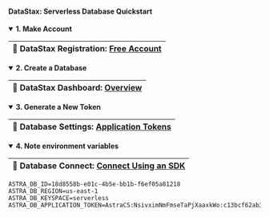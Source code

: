 #### DataStax: Serverless Database Quickstart  ####

<p></p>


<details open>
<summary><strong>1. Make Account</strong>
</summary>

<p></p>

<table>
  <thead>
    <tr><th>
      📖 DataStax Registration: <a href="https://vercel.com/docs/serverless-functions/introduction#path-segments">Free Account</a>
    </th></tr>
  </thead>
</table>


<p></p>


</details>


<p></p>


<details open>
<summary><strong>2. Create a Database</strong>
</summary>

<p></p>

<table>
  <thead>
    <tr><th>
      📖 DataStax Dashboard: <a href="https://nextjs.org/docs/deployment">Overview</a>
    </th></tr>
  </thead>
</table>

<p></p>

</details>

<p></p>

<details open>
<summary><strong>3. Generate a New Token</strong>
</summary>

<p></p>

<table>
  <thead>
    <tr><th>
      📖 Database Settings: <a href="https://vercel.com/docs/serverless-functions/introduction#path-segments">Application Tokens</a>
    </th></tr>
  </thead>
</table>

<p></p>


</details>


<p></p>


<details open>
<summary><strong>4. Note environment variables</strong>
</summary>

<p></p>

<table>
  <thead>
    <tr><th>
      📖 Database Connect: <a href="https://vercel.com/docs/serverless-functions/introduction#path-segments">Connect Using an SDK</a>
    </th></tr>
  </thead>
</table>

<p></p>


<pre><code>ASTRA_DB_ID=18d8558b-e01c-4b5e-bb1b-f6ef05a81218
ASTRA_DB_REGION=us-east-1
ASTRA_DB_KEYSPACE=serverless
ASTRA_DB_APPLICATION_TOKEN=AstraCS:NsivximNmFmseTaPjXaaxkWo:c13bcf62ab3a158b73ab1e1ad5ce69d8bde6d437e6f361abd5beea3974cfd9b6</code></pre>

<p></p>

</details>

<p></p>

